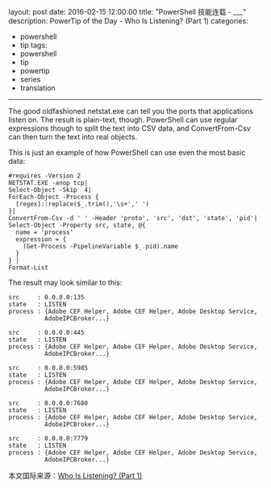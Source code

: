 layout: post
date: 2016-02-15 12:00:00
title: "PowerShell 技能连载 - ___"
description: PowerTip of the Day - Who Is Listening? (Part 1)
categories:
- powershell
- tip
tags:
- powershell
- tip
- powertip
- series
- translation
---
The good oldfashioned netstat.exe can tell you the ports that applications listen on. The result is plain-text, though. PowerShell can use regular expressions though to split the text into CSV data, and ConvertFrom-Csv can then turn the text into real objects.

This is just an example of how PowerShell can use even the most basic data:

    #requires -Version 2
    NETSTAT.EXE -anop tcp| 
    Select-Object -Skip  4|
    ForEach-Object -Process {
      [regex]::replace($_.trim(),'\s+',' ')
    }|
    ConvertFrom-Csv -d ' ' -Header 'proto', 'src', 'dst', 'state', 'pid'|
    Select-Object -Property src, state, @{
      name = 'process'
      expression = {
        (Get-Process -PipelineVariable $_.pid).name
      }
    } |
    Format-List
    

The result may look similar to this:

      
    src     : 0.0.0.0:135
    state   : LISTEN
    process : {Adobe CEF Helper, Adobe CEF Helper, Adobe Desktop Service, 
              AdobeIPCBroker...}
    
    src     : 0.0.0.0:445
    state   : LISTEN
    process : {Adobe CEF Helper, Adobe CEF Helper, Adobe Desktop Service, 
              AdobeIPCBroker...}
    
    src     : 0.0.0.0:5985
    state   : LISTEN
    process : {Adobe CEF Helper, Adobe CEF Helper, Adobe Desktop Service, 
              AdobeIPCBroker...}
    
    src     : 0.0.0.0:7680
    state   : LISTEN
    process : {Adobe CEF Helper, Adobe CEF Helper, Adobe Desktop Service, 
              AdobeIPCBroker...}
    
    src     : 0.0.0.0:7779
    state   : LISTEN
    process : {Adobe CEF Helper, Adobe CEF Helper, Adobe Desktop Service, 
              AdobeIPCBroker...}

<!--more-->
本文国际来源：[Who Is Listening? (Part 1)](http://powershell.com/cs/blogs/tips/archive/2016/02/15/who-is-listening-part-1.aspx)
